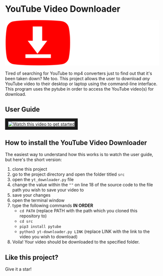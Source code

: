 # YouTube Video Downloader

![YouTubeVideoDownloader](imgs/Logo.png)

Tired of searching for YouTube to mp4 converters just to find out that it's been taken down? Me too. This project allows the user to download _any_ YouTube video to their desktop or laptop using the command-line interface. This program uses the pytube in order to access the YouTube video(s) for download.

## User Guide

<a href="" target="_blank">
<img src="" alt="Watch this video to get started" width="240" height="180" border=10 />
</a>

## How to install the YouTube Video Downloader

The easiest way to understand how this works is to watch the user guide, but here's the short version:

1. clone this project
2. go to the project directory and open the folder titled `src`
3. open the `yt_downloader.py` file
4. change the value within the `""` on line 18 of the source code to the file path you wish to save your video to
5. save your changes
6. open the terminal window
7. type the following commands **IN ORDER**
   - `cd PATH` (replace PATH with the path which you cloned this repository to)
   - `cd src`
   - `pip3 install pytube`
   - `python3 yt-downloader.py LINK` (replace LINK with the link to the video you wish to download)
8. Voila! Your video should be downloaded to the specified folder.

## Like this project?

Give it a star!
